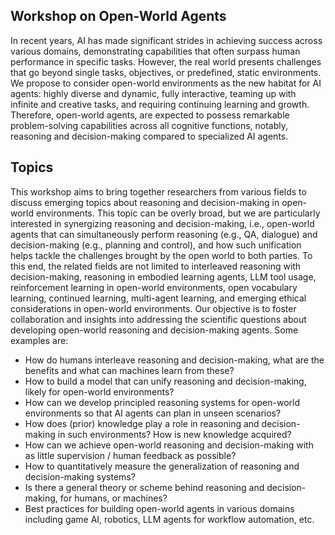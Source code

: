 ## Workshop on Open-World Agents
In recent years, AI has made significant strides in achieving success across various domains, demonstrating capabilities that often surpass human performance in specific tasks. However, the real world presents challenges that go beyond single tasks, objectives, or predefined, static environments. We propose to consider open-world environments as the new habitat for AI agents: highly diverse and dynamic, fully interactive, teaming up with infinite and creative tasks, and requiring continuing learning and growth. Therefore, open-world agents, are expected to possess remarkable problem-solving capabilities across all cognitive functions, notably, reasoning and decision-making compared to specialized AI agents.

## Topics
This workshop aims to bring together researchers from various fields to discuss emerging topics about reasoning and decision-making in open-world environments. This topic can be overly broad, but we are particularly interested in synergizing reasoning and decision-making, i.e., open-world agents that can simultaneously perform reasoning (e.g., QA, dialogue) and decision-making (e.g., planning and control), and how such unification helps tackle the challenges brought by the open world to both parties. To this end, the related fields are not limited to interleaved reasoning with decision-making, reasoning in embodied learning agents, LLM tool usage, reinforcement learning in open-world environments, open vocabulary learning, continued learning, multi-agent learning, and emerging ethical considerations in open-world environments. Our objective is to foster collaboration and insights into addressing the scientific questions about developing open-world reasoning and decision-making agents. Some examples are:

- How do humans interleave reasoning and decision-making, what are the benefits and what can machines learn from these?
- How to build a model that can unify reasoning and decision-making, likely for open-world environments?
- How can we develop principled reasoning systems for open-world environments so that AI agents can plan in unseen scenarios?
- How does (prior) knowledge play a role in reasoning and decision-making in such environments? How is new knowledge acquired?
- How can we achieve open-world reasoning and decision-making with as little supervision / human feedback as possible?
- How to quantitatively measure the generalization of reasoning and decision-making systems?
- Is there a general theory or scheme behind reasoning and decision-making, for humans, or machines?
- Best practices for building open-world agents in various domains including game AI, robotics, LLM agents for workflow automation, etc.
